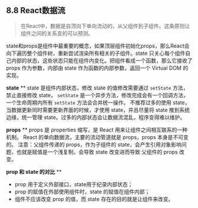 ## 8.8 React数据流
> 在React中，数据是自顶向下单向流动的，从父组件到子组件。这条原则让组件之间的关系变的可以预测。



state和props是组件中最重要的概念，如果顶层组件初始化props，那么React会向下遍历整个组件树，重新尝试渲染所有相关的子组件。state 只关心每个组件自己内部的状态，这些状态只能在组件内变化。把组件看成一个函数，那么它接收了 props 作为参数，内部由 state 作为函数的内部参数，返回一个 Virtual DOM 的实现。

**state**
**
state 是组件内部状态，修改 state 的值修改需要通过 `setState` 方法，禁止直接修改 state， `setState` 是一个异步方法，修改完成会有一个回调方法，一个生命周期内所有 `setState` 方法会合并统一操作。
不推荐过多的使用 state，当数据更新同时需要更新界面的时候，才使用 state，并且尽量将 state 推到系统边缘，统一管理 state。过多的内部状态会让数据流混乱，程序变得难以维护。

**props**
**
props 是 properties 缩写，是 React 用来让组件之间相互联系的一种机制。
React 的单向数据流，主要的流动管道就是 props，props 本身是不可变的。
注意：父组件传递的 props，作为子组件的 state，会产生引用对象影响问题，也就是赋值是一个浅复制，会导致 state 改变进而导致 父组件的 props 改变。

**prop 和 state 的对比**
**

- prop 用于定义外部接口，state用于纪录内部状态；
- prop 的赋值在外部使用组件时，state 的赋值在组件内部；
- 组件不应该改变 prop 的值，而 state 存在的目的就是让组件来改变。